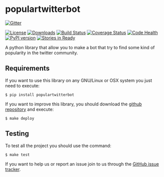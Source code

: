 populartwitterbot
=================

[![Gitter](https://badges.gitter.im/Join%20Chat.svg)](https://gitter.im/limiear/populartwitterbot?utm_source=badge&utm_medium=badge&utm_campaign=pr-badge&utm_content=badge)

[![License](https://img.shields.io/pypi/l/populartwitterbot.svg)](https://raw.githubusercontent.com/limiear/populartwitterbot/master/LICENSE) [![Downloads](https://img.shields.io/pypi/dm/populartwitterbot.svg)](https://pypi.python.org/pypi/populartwitterbot/) [![Build Status](https://travis-ci.org/limiear/populartwitterbot.svg?branch=master)](https://travis-ci.org/limiear/populartwitterbot) [![Coverage Status](https://coveralls.io/repos/limiear/populartwitterbot/badge.png)](https://coveralls.io/r/limiear/populartwitterbot) [![Code Health](https://landscape.io/github/limiear/populartwitterbot/master/landscape.png)](https://landscape.io/github/limiear/populartwitterbot/master) [![PyPI version](https://badge.fury.io/py/populartwitterbot.svg)](http://badge.fury.io/py/populartwitterbot)
[![Stories in Ready](https://badge.waffle.io/limiear/populartwitterbot.png?label=ready&title=Ready)](https://waffle.io/limiear/populartwitterbot)

A python library that allow you to make a bot that try to find some kind of popularity in the twitter community.

Requirements
------------

If you want to use this library on any GNU/Linux or OSX system you just need to execute:

    $ pip install populartwitterbot

If you want to improve this library, you should download the [github repository](https://github.com/limiear/populartwitterbot) and execute:

    $ make deploy


Testing
-------

To test all the project you should use the command:

    $ make test

If you want to help us or report an issue join to us through the [GitHub issue tracker](https://github.com/limiear/populartwitterbot/issues).
